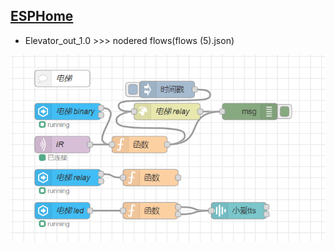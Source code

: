 ## [ESPHome](https://esphome.io/)

* Elevator_out_1.0 >>> nodered flows(flows (5).json)

![image](Snipaste_2021-08-21_21-48-54.png)
